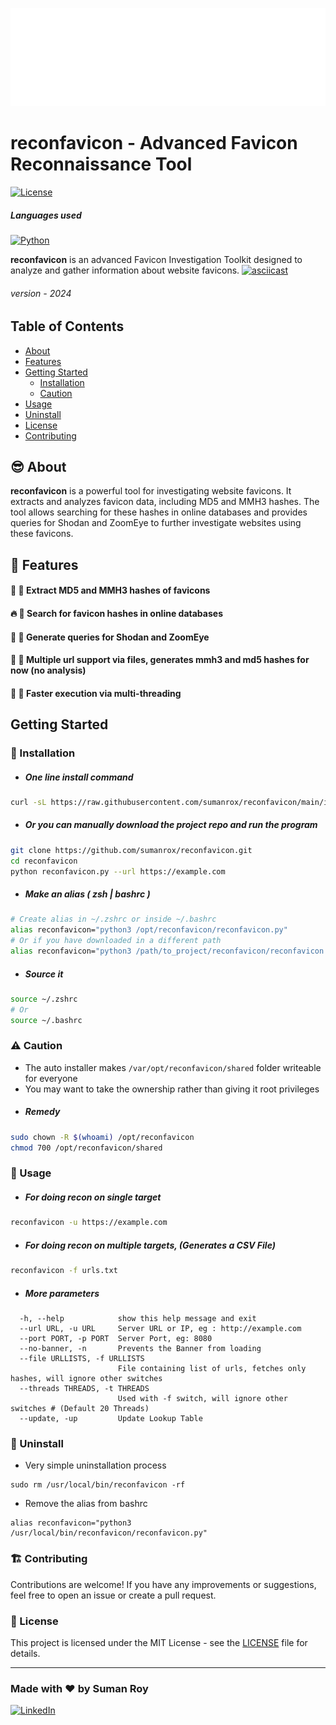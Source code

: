 ![Banner](./images/carbon.svg)
# reconfavicon - Advanced Favicon Reconnaissance Tool
[![License](https://img.shields.io/badge/License-MIT-blue.svg)](LICENSE) 

##### Languages used
[![Python](https://img.shields.io/badge/Python-FFD43B?style=for-the-badge&logo=python&logoColor=blue)](Python) 

**reconfavicon** is an advanced Favicon Investigation Toolkit designed to analyze and gather information about website favicons.
[![asciicast](https://asciinema.org/a/630811.svg)](https://asciinema.org/a/630811)
###### version - 2024

## Table of Contents

- [About](#😎-about)
- [Features](#💯-features)
- [Getting Started](#getting-started)
  - [Installation](#🚀-installation)
  - [Caution](#⚠️-caution)
- [Usage](#📡-usage)
- [Uninstall](#🚧-uninstall)
- [License](#🪪-license)
- [Contributing](#🏗️-contributing)

## 😎 About

**reconfavicon** is a powerful tool for investigating website favicons. It extracts and analyzes favicon data, including MD5 and MMH3 hashes. The tool allows searching for these hashes in online databases and provides queries for Shodan and ZoomEye to further investigate websites using these favicons.

## 💯 Features
#### 🚀 🥵 Extract MD5 and MMH3 hashes of favicons
#### 🔥 👀 Search for favicon hashes in online databases
#### 🔐 🔑 Generate queries for Shodan and ZoomEye
#### 🥳 🎊 Multiple url support via files, generates mmh3 and md5 hashes for now (no analysis)
#### 🎉 🚀 Faster execution via multi-threading

## Getting Started


### 🚀 Installation

- ##### One line install command
```bash
curl -sL https://raw.githubusercontent.com/sumanrox/reconfavicon/main/install.sh | sudo bash
```
- ##### Or you can manually download the project repo and run the program
```bash
git clone https://github.com/sumanrox/reconfavicon.git
cd reconfavicon
python reconfavicon.py --url https://example.com
```
- ##### Make an alias ( zsh | bashrc )
```bash
# Create alias in ~/.zshrc or inside ~/.bashrc
alias reconfavicon="python3 /opt/reconfavicon/reconfavicon.py"
# Or if you have downloaded in a different path
alias reconfavicon="python3 /path/to_project/reconfavicon/reconfavicon.py"
```
- ##### Source it
```bash
source ~/.zshrc
# Or
source ~/.bashrc
```
### ⚠️ Caution
- The auto installer makes ```/var/opt/reconfavicon/shared``` folder writeable for everyone
- You may want to take the ownership rather than giving it root privileges
- ##### Remedy
```bash
sudo chown -R $(whoami) /opt/reconfavicon
chmod 700 /opt/reconfavicon/shared
```

### 📡 Usage
- ##### For doing recon on single target
```bash
reconfavicon -u https://example.com
```
- ##### For doing recon on multiple targets, (Generates a CSV File)
```bash
reconfavicon -f urls.txt
```
- ##### More parameters
```
  -h, --help            show this help message and exit
  --url URL, -u URL     Server URL or IP, eg : http://example.com
  --port PORT, -p PORT  Server Port, eg: 8080
  --no-banner, -n       Prevents the Banner from loading
  --file URLLISTS, -f URLLISTS
                        File containing list of urls, fetches only hashes, will ignore other switches
  --threads THREADS, -t THREADS
                        Used with -f switch, will ignore other switches # (Default 20 Threads)
  --update, -up         Update Lookup Table

```

### 🚧 Uninstall
- Very simple uninstallation process
```
sudo rm /usr/local/bin/reconfavicon -rf
```
- Remove the alias from bashrc
```
alias reconfavicon="python3 /usr/local/bin/reconfavicon/reconfavicon.py"
```
### 🏗️ Contributing
Contributions are welcome! If you have any improvements or suggestions, feel free to open an issue or create a pull request.

### 🪪 License
This project is licensed under the MIT License - see the [LICENSE](LICENSE) file for details.

---
### Made with ❤️ by Suman Roy
[![LinkedIn](https://img.shields.io/badge/LinkedIn-Connect-blue?style=flat-square&logo=linkedin)](https://www.linkedin.com/in/sumanrox/)

